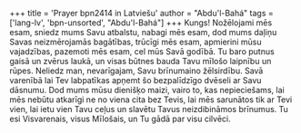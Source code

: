 +++
title = 'Prayer bpn2414 in Latviešu'
author = "Abdu'l-Bahá"
tags = ['lang-lv', 'bpn-unsorted', "Abdu'l-Bahá"]
+++
Kungs! Nožēlojami mēs esam, sniedz mums Savu atbalstu, nabagi mēs esam, dod mums daļiņu Savas neizmērojamās bagātības, trūcīgi mēs esam, apmierini mūsu vajadzības, pazemoti mēs esam, cel mūs Savā godībā. Tu baro putnus gaisā un zvērus laukā, un visas būtnes bauda Tavu mīlošo laipnību un rūpes.
Neliedz man, nevarīgajam, Savu brīnumaino žēlsirdību. Savā varenībā lai Tev labpatīkas apņemt šo bezpalīdzīgo dvēseli ar Savu dāsnumu.
Dod mums mūsu dienišķo maizi, vairo to, kas nepieciešams, lai mēs nebūtu atkarīgi ne no viena cita bez Tevis, lai mēs sarunātos tik ar Tevi vien, lai ietu vien Tavu ceļus un slavētu Tavus neizdibināmos brīnumus.
Tu esi Visvarenais, visus Mīlošais, un Tu gādā par visu cilvēci.

